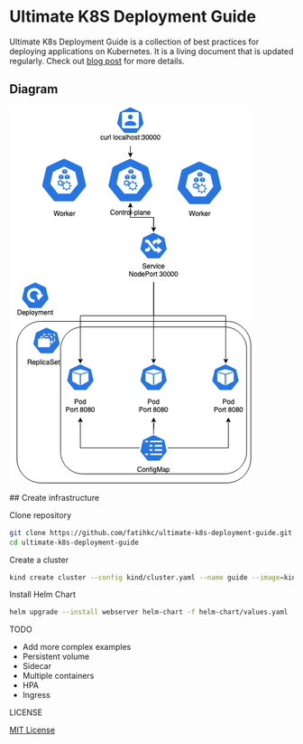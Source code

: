 # Ultimate K8S Deployment Guide

Ultimate K8s Deployment Guide is a collection of best practices for deploying applications on Kubernetes. It is a living document that is updated regularly. Check out [blog post](https://www.fatihkoc.net/posts/helm-deployment-guide/) for more details.

## Diagram

![Diagram](images/diagram.png)

## Create infrastructure

Clone repository

```bash
git clone https://github.com/fatihkc/ultimate-k8s-deployment-guide.git
cd ultimate-k8s-deployment-guide
```

Create a cluster

```bash
kind create cluster --config kind/cluster.yaml --name guide --image=kindest/node:v1.23.6
```

Install Helm Chart

```bash
helm upgrade --install webserver helm-chart -f helm-chart/values.yaml -n $NAMESPACE
```
TODO

- Add more complex examples
- Persistent volume
- Sidecar
- Multiple containers
- HPA
- Ingress

LICENSE

[MIT License](https://choosealicense.com/licenses/mit/)